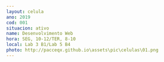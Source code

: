 ```yaml
---
layout: celula
ano: 2019
cod: 001
situacion: ativo
name: Desenvolvimento Web
hora: SEG, 10-12/TER, 8-10
local: Lab 3 B1/Lab 5 B4 
photo: http://pacceqx.github.io\assets\pic\celulas\01.png
---
```


